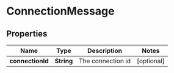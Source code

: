 
# ConnectionMessage

## Properties
Name | Type | Description | Notes
------------ | ------------- | ------------- | -------------
**connectionId** | **String** | The connection id |  [optional]



